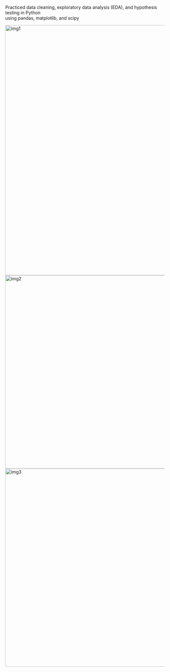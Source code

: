 Practiced data cleaning, exploratory data analysis (EDA), and hypothesis testing in Python   
using pandas, matplotlib, and scipy       

<img width="791" alt="img1" src="https://github.com/celsogonzalezlopez/python_projects/assets/139835671/86163af6-dfaa-4cc2-8dac-b5d618dc205e">    
<img width="611" alt="img2" src="https://github.com/celsogonzalezlopez/python_projects/assets/139835671/5c9c8d5f-36d6-455f-b520-5ee7976c28de">    
<img width="627" alt="img3" src="https://github.com/celsogonzalezlopez/python_projects/assets/139835671/d4a3220a-623b-46c7-8314-6ff53c1c75c4">

